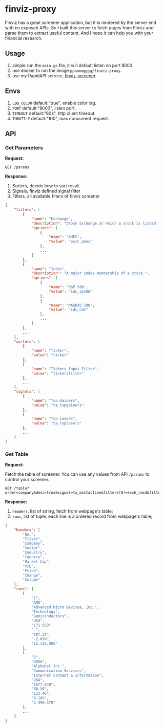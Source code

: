 # finviz-proxy

Finviz has a great screener application, but it is rendered by the server end with no exposed APIs. So I built this server to fetch pages from Finviz and parse them to extract useful content. And I hope it can help you with your financial research.

## Usage

1. simple run the `main.go` file, it will default listen on port 8000.
2. use docker to run the image `ppaanngggg/finviz-proxy`.
3. use my RapidAPI service, [finviz-screener](https://rapidapi.com/ppaanngggg/api/finviz-screener).

## Envs

1. `LOG_COLOR` default:"true", enable color log.
2. `PORT` default:"8000", listen port.
3. `TIMEOUT` default:"60s", http client timeout.
4. `THROTTLE` default:"100", max concurrent request.

## API

### Get Parameters

**Request:**

```http request
GET /params
```

**Response:**

1. Sorters, decide how to sort result
2. Signals, finviz defined signal filter
3. Filters, all available filters of finviz screener

```json
{
	"filters": [
		{
			"name": "Exchange",
			"description": "Stock Exchange at which a stock is listed.",
			"options": [
				{
					"name": "AMEX",
					"value": "exch_amex"
				},
                ...
			]
		},
		{
			"name": "Index",
			"description": "A major index membership of a stock.",
			"options": [
				{
					"name": "S&P 500",
					"value": "idx_sp500"
				},
				{
					"name": "NASDAQ 100",
					"value": "idx_ndx"
				},
				...
			]
		},
		...
	],
	"sorters": [
		{
			"name": "Ticker",
			"value": "ticker"
		},
		{
			"name": "Tickers Input Filter",
			"value": "tickersfilter"
		},
		...
	],
	"signals": [
		{
			"name": "Top Gainers",
			"value": "ta_topgainers"
		},
		{
			"name": "Top Losers",
			"value": "ta_toplosers"
		},
		...
	]
}
```

### Get Table

**Request:**

Fetch the table of screener. You can use any values from API `/params` to control your screener.

```http request
GET /table?order=company&desc=true&signal=ta_mostactive&filters[0]=exch_nasd&filters[1]=idx_sp500
```

**Response:**

1. `headers`, list of string, fetch from webpage's table;
2. `rows`, list of tuple, each line is a ordered record from webpage's table;

```json
{
	"headers": [
		"No.",
		"Ticker",
		"Company",
		"Sector",
		"Industry",
		"Country",
		"Market Cap",
		"P/E",
		"Price",
		"Change",
		"Volume"
	],
	"rows": [
		[
			"1",
			"AMD",
			"Advanced Micro Devices, Inc.",
			"Technology",
			"Semiconductors",
			"USA",
			"171.55B",
			"-",
			"107.21",
			"-2.03%",
			"12,136,988"
		],
		[
			"2",
			"GOOG",
			"Alphabet Inc.",
			"Communication Services",
			"Internet Content & Information",
			"USA",
			"1677.43B",
			"30.39",
			"133.40",
			"0.14%",
			"2,499,670"
		],
		...
	]
}
```
